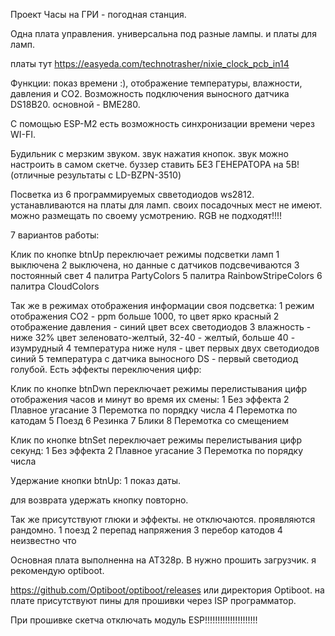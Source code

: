 Проект Часы на ГРИ - погодная станция.

Одна плата управления. универсальна под разные лампы. и платы для ламп.

платы тут https://easyeda.com/technotrasher/nixie_clock_pcb_in14

Функции: показ времени :), отображение температуры, влажности, давления и СО2. Возможность подключения выносного датчика DS18B20. основной - BME280.

С помощью ESP-M2 есть возможность синхронизации времени через WI-FI.

Будильник с мерзким звуком. звук нажатия кнопок. звук можно настроить в самом скетче. буззер ставить БЕЗ ГЕНЕРАТОРА на 5В! (отличные результаты с LD-BZPN-3510)

Посветка из 6 программируемых свветодиодов ws2812. устанавливаются на платы для ламп. своих посадочных мест не имеют. можно размещать по своему усмотрению. RGB не подходят!!!!

7 вариантов работы:

Клик по кнопке btnUp переключает режимы подсветки ламп
    1 выключена
    2 выключена, но данные с датчиков подсвечиваются
    3 постоянный свет
    4 палитра PartyColors
    5 палитра RainbowStripeColors
    6 палитра CloudColors
    
Так же в режимах отображения информации своя подсветка:
    1 режим отображения СО2 - ppm больше 1000, то цвет ярко красный
    2 отображение давления - синий цвет всех светодиодов
    3 влажность - ниже 32% цвет зеленовато-желтый, 32-40 - желтый, больше 40 - изумрудный
    4 температура ниже нуля - цвет первых двух светодиодов синий
    5 температура с датчика выносного DS - первый светодиод голубой.
   Есть эффекты переключения цифр:
   
Клик по кнопке btnDwn переключает режимы перелистывания цифр отображения часов и минут во время их смены:
      1 Без эффекта
      2 Плавное угасание
      3 Перемотка по порядку числа
      4 Перемотка по катодам
      5 Поезд
      6 Резинка
      7 Блики
      8 Перемотка со смещением
      
 Клик по кнопке btnSet переключает режимы перелистывания цифр секунд:
      1 Без эффекта
      2 Плавное угасание
      3 Перемотка по порядку числа
      
Удержание кнопки btnUp:
      1 показ даты.
      
для возврата удержать кнопку повторно.

Так же присутствуют глюки и эффекты. не отключаются. проявляются рандомно. 
      1 поезд
      2 перепад напряжения
      3 перебор катодов
      4 неизвестно что

Основная плата выполненна на  AT328p. B нужно прошить загрузчик. я рекомендую optiboot.

https://github.com/Optiboot/optiboot/releases  или директория Optiboot.
на плате присутствуют пины для прошивки через ISP программатор.

При прошивке скетча отключать модуль ESP!!!!!!!!!!!!!!!!!!!!!
